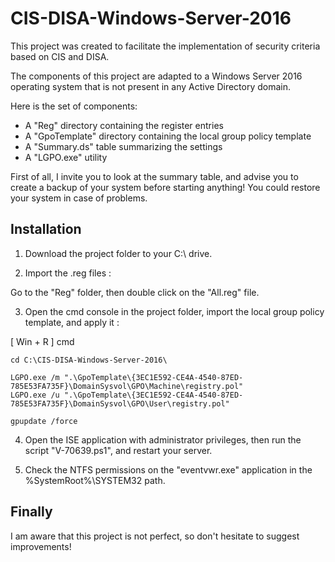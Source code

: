 # CIS-DISA-Windows-Server-2016

This project was created to facilitate the implementation of security criteria based on CIS and DISA.

The components of this project are adapted to a Windows Server 2016 operating system that is not present in any Active Directory domain.

Here is the set of components:
- A "Reg" directory containing the register entries
- A "GpoTemplate" directory containing the local group policy template
- A "Summary.ds" table summarizing the settings
- A "LGPO.exe" utility

First of all, I invite you to look at the summary table, and advise you to create a backup of your system before starting anything! You could restore your system in case of problems.


## Installation

1) Download the project folder to your C:\ drive.

2) Import the .reg files :

Go to the "Reg" folder, then double click on the "All.reg" file.

3) Open the cmd console in the project folder, import the local group policy template, and apply it :

[ Win + R ] cmd

```
cd C:\CIS-DISA-Windows-Server-2016\
```
```
LGPO.exe /m ".\GpoTemplate\{3EC1E592-CE4A-4540-87ED-785E53FA735F}\DomainSysvol\GPO\Machine\registry.pol"
LGPO.exe /u ".\GpoTemplate\{3EC1E592-CE4A-4540-87ED-785E53FA735F}\DomainSysvol\GPO\User\registry.pol"
```
```
gpupdate /force
```
4) Open the ISE application with administrator privileges, then run the script "V-70639.ps1", and restart your server.

5) Check the NTFS permissions on the "eventvwr.exe" application in the %SystemRoot%\SYSTEM32 path.



## Finally

I am aware that this project is not perfect, so don't hesitate to suggest improvements!
